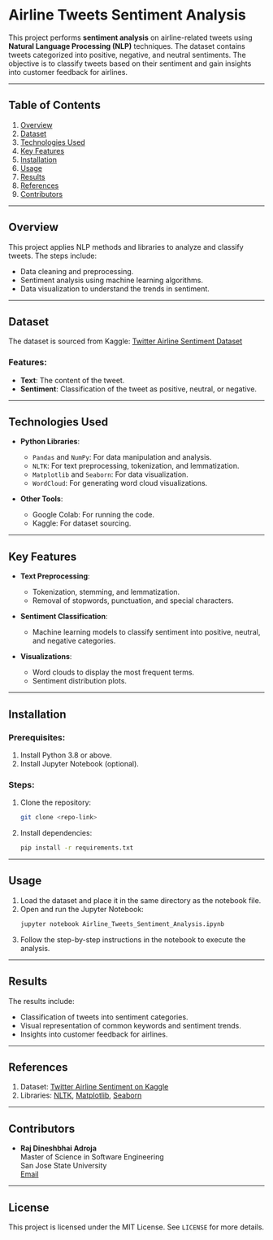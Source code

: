 
# Airline Tweets Sentiment Analysis

This project performs **sentiment analysis** on airline-related tweets using **Natural Language Processing (NLP)** techniques. The dataset contains tweets categorized into positive, negative, and neutral sentiments. The objective is to classify tweets based on their sentiment and gain insights into customer feedback for airlines.

---

## Table of Contents
1. [Overview](#overview)
2. [Dataset](#dataset)
3. [Technologies Used](#technologies-used)
4. [Key Features](#key-features)
5. [Installation](#installation)
6. [Usage](#usage)
7. [Results](#results)
8. [References](#references)
9. [Contributors](#contributors)

---

## Overview

This project applies NLP methods and libraries to analyze and classify tweets. The steps include:
- Data cleaning and preprocessing.
- Sentiment analysis using machine learning algorithms.
- Data visualization to understand the trends in sentiment.

---

## Dataset

The dataset is sourced from Kaggle:
[Twitter Airline Sentiment Dataset](https://www.kaggle.com/crowdflower/twitter-airline-sentiment?select=Tweets.csv)

### Features:
- **Text**: The content of the tweet.
- **Sentiment**: Classification of the tweet as positive, neutral, or negative.

---

## Technologies Used

- **Python Libraries**:
  - `Pandas` and `NumPy`: For data manipulation and analysis.
  - `NLTK`: For text preprocessing, tokenization, and lemmatization.
  - `Matplotlib` and `Seaborn`: For data visualization.
  - `WordCloud`: For generating word cloud visualizations.

- **Other Tools**:
  - Google Colab: For running the code.
  - Kaggle: For dataset sourcing.

---

## Key Features

- **Text Preprocessing**:
  - Tokenization, stemming, and lemmatization.
  - Removal of stopwords, punctuation, and special characters.

- **Sentiment Classification**:
  - Machine learning models to classify sentiment into positive, neutral, and negative categories.

- **Visualizations**:
  - Word clouds to display the most frequent terms.
  - Sentiment distribution plots.

---

## Installation

### Prerequisites:
1. Install Python 3.8 or above.
2. Install Jupyter Notebook (optional).

### Steps:
1. Clone the repository:
   ```bash
   git clone <repo-link>
   ```
2. Install dependencies:
   ```bash
   pip install -r requirements.txt
   ```

---

## Usage

1. Load the dataset and place it in the same directory as the notebook file.
2. Open and run the Jupyter Notebook:
   ```bash
   jupyter notebook Airline_Tweets_Sentiment_Analysis.ipynb
   ```
3. Follow the step-by-step instructions in the notebook to execute the analysis.

---

## Results

The results include:
- Classification of tweets into sentiment categories.
- Visual representation of common keywords and sentiment trends.
- Insights into customer feedback for airlines.

---

## References

1. Dataset: [Twitter Airline Sentiment on Kaggle](https://www.kaggle.com/crowdflower/twitter-airline-sentiment?select=Tweets.csv)
2. Libraries: [NLTK](https://www.nltk.org/), [Matplotlib](https://matplotlib.org/), [Seaborn](https://seaborn.pydata.org/)

---

## Contributors

- **Raj Dineshbhai Adroja**  
  Master of Science in Software Engineering  
  San Jose State University  
  [Email](mailto:rajdineshbhai.adroja@sjsu.edu)

---

## License

This project is licensed under the MIT License. See `LICENSE` for more details.
